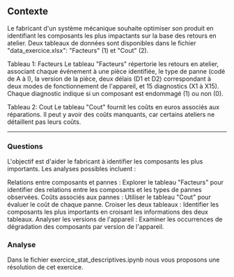## Contexte

Le fabricant d'un système mécanique souhaite optimiser son produit en identifiant les composants les plus impactants sur la base des retours en atelier. Deux tableaux de données sont disponibles dans le fichier "data_exercice.xlsx": "Facteurs" (1) et "Cout" (2).

Tableau 1: Facteurs
Le tableau "Facteurs" répertorie les retours en atelier, associant chaque événement à une pièce identifiée, le type de panne (codé de A à I), la version de la pièce, deux délais (D1 et D2) correspondant à deux modes de fonctionnement de l'appareil, et 15 diagnostics (X1 à X15). Chaque diagnostic indique si un composant est endommagé (1) ou non (0).

Tableau 2: Cout
Le tableau "Cout" fournit les coûts en euros associés aux réparations. Il peut y avoir des coûts manquants, car certains ateliers ne détaillent pas leurs coûts.

***

### Questions
L'objectif est d'aider le fabricant à identifier les composants les plus importants. Les analyses possibles incluent :

Relations entre composants et pannes : Explorer le tableau "Facteurs" pour identifier des relations entre les composants et les types de pannes observées.
Coûts associés aux pannes : Utiliser le tableau "Cout" pour évaluer le coût de chaque panne.
Croiser les deux tableaux : Identifier les composants les plus importants en croisant les informations des deux tableaux.
Analyser les versions de l'appareil : Examiner les occurrences de dégradation des composants par version de l'appareil.

### Analyse

Dans le fichier exercice_stat_descriptives.ipynb nous vous proposons une résolution de cet exercice. 